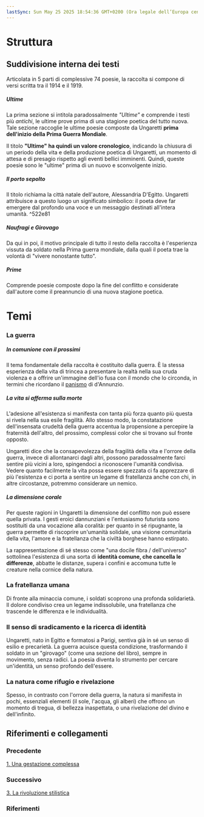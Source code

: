 ```yaml
---
lastSync: Sun May 25 2025 18:54:36 GMT+0200 (Ora legale dell’Europa centrale)
---
```

# Struttura
## Suddivisione interna dei testi
Articolata in 5 parti di complessive 74 poesie, la raccolta si compone di versi scritta tra il 1914 e il 1919.

##### *Ultime*
La prima sezione si intitola paradossalmente *"Ultime"* e comprende i testi più *antichi*, le ultime prove prima di una stagione poetica del tutto nuova. Tale sezione raccoglie le ultime poesie composte da Ungaretti **prima dell'inizio della Prima Guerra Mondiale**.

Il titolo **"Ultime" ha quindi un valore cronologico**, indicando la chiusura di un periodo della vita e della produzione poetica di Ungaretti, un momento di attesa e di presagio rispetto agli eventi bellici imminenti. Quindi, queste poesie sono le "ultime" prima di un nuovo e sconvolgente inizio.


##### *Il porto sepolto*
Il titolo richiama la città natale dell'autore, Alessandria D'Egitto. Ungaretti attribuisce a questo luogo un significato simbolico: il poeta deve far emergere dal profondo una voce e un messaggio destinati all'intera umanità. ^522e81


##### *Naufragi* e *Girovago*
Da qui in poi, il motivo principale di tutto il resto della raccolta è l'esperienza vissuta da soldato nella Prima guerra mondiale, dalla quali il poeta trae la volontà di "vivere nonostante tutto".


##### *Prime*
Comprende poesie composte dopo la fine del conflitto e considerate dall'autore come il preannuncio di una nuova stagione poetica.


# Temi
### La guerra
##### In comunione con il prossimi
Il tema fondamentale della raccolta è costituito dalla guerra. È la stessa esperienza della vita di trincea a presentare la realtà nella sua cruda violenza e a offrire un'immagine dell'io fusa con il mondo che lo circonda, in termini che ricordano il [panismo](Panismo.md) di d'Annunzio.

##### La vita si afferma sulla morte
L'adesione all'esistenza si manifesta con tanta più forza quanto più questa si rivela nella sua esile fragilità. Allo stesso modo, la constatazione dell'insensata crudeltà della guerra accentua la propensione a percepire la fraternità dell'altro, del prossimo, complessi color che si trovano sul fronte opposto.

Ungaretti dice che la consapevolezza della fragilità della vita e l'orrore della guerra, invece di allontanarci dagli altri, possono paradossalmente farci sentire più vicini a loro, spingendoci a riconoscere l'umanità condivisa. Vedere quanto facilmente la vita possa essere spezzata ci fa apprezzare di più l'esistenza e ci porta a sentire un legame di fratellanza anche con chi, in altre circostanze, potremmo considerare un nemico.


##### La dimensione corale
Per queste ragioni in Ungaretti la dimensione del conflitto non può essere quella privata. I gesti eroici dannunziani e l'entusiasmo futurista sono sostituiti da una vocazione alla coralità: per quanto in sé ripugnante, la guerra permette di riscoprire un'umanità solidale, una visione comunitaria della vita, l'amore e la fratellanza che la civiltà borghese hanno estirpato.

La rappresentazione di sé stesso come "una docile fibra / dell'universo" sottolinea l'esistenza di una sorta di **identità comune, che cancella le differenze**, abbatte le distanze, supera i confini e accomuna tutte le creature nella cornice della natura.

### La fratellanza umana
Di fronte alla minaccia comune, i soldati scoprono una profonda solidarietà. Il dolore condiviso crea un legame indissolubile, una fratellanza che trascende le differenza e le individualità.

### Il senso di sradicamento e la ricerca di identità
Ungaretti, nato in Egitto e formatosi a Parigi, sentiva già in sé un senso di esilio e precarietà. La guerra acuisce questa condizione, trasformando il soldato in un "girovago" (come una sezione del libro), sempre in movimento, senza radici. La poesia diventa lo strumento per cercare un'identità, un senso profondo dell'essere.

### La natura come rifugio e rivelazione
Spesso, in contrasto con l'orrore della guerra, la natura si manifesta in pochi, essenziali elementi (il sole, l'acqua, gli alberi) che offrono un momento di tregua, di bellezza inaspettata, o una rivelazione del divino e dell'infinito.

Riferimenti e collegamenti
---
### Precedente
[1. Una gestazione complessa](1.%20Una%20gestazione%20complessa.md)

### Successivo
[3. La rivoluzione stilistica](3.%20La%20rivoluzione%20stilistica.md)

### Riferimenti
